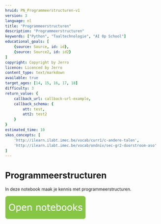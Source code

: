 ```yaml
---
hruid: PN_Programmeerstructuren-v1
version: 3
language: nl
title: "Programmeerstructuren"
description: "Programmeerstructuren"
keywords: ["Python", "Taaltechnologie", "AI Op School"]
educational_goals: [
    {source: Source, id: id}, 
    {source: Source2, id: id2}
]
copyright: Copyright by Jerro
licence: Licenced by Jerro
content_type: text/markdown
available: true
target_ages: [14, 15, 16, 17, 18]
difficulty: 3
return_value: {
    callback_url: callback-url-example,
    callback_schema: {
        att: test,
        att2: test2
    }
}
estimated_time: 10
skos_concepts: [
    'http://ilearn.ilabt.imec.be/vocab/curr1/c-andere-talen', 
    'http://ilearn.ilabt.imec.be/vocab/ondniv/sec-gr2-doorstroom-aso'
]
---
```


# Programmeerstructuren
In deze notebook maak je kennis met programmeerstructuren.

[![](embed/Knop.png "Knop")](https://kiks.ilabt.imec.be/jupyterhub/?id=1008 "Notebooks Programmeerstructuren")

